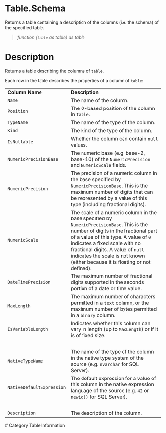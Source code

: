 ﻿# Table.Schema
Returns a table containing a description of the columns (i.e. the schema) of the specified table.
> _function (<code>table</code> as table) as table_
# Description 
<p>Returns a table describing the columns of <code>table</code>.</p>
<p>Each row in the table describes the properties of a column of <code>table</code>:</p>
<p><table>
  <tr>
    <td><b>Column Name</b></td>
    <td><b>Description</b></td>
  </tr>
  <tr>
    <td><code>Name</code></td>
    <td>The name of the column.</td>
  </tr>
  <tr>
    <td><code>Position</code></td>
    <td>The 0-based position of the column in <code>table</code>.</td>
  </tr>
  <tr>
    <td><code>TypeName</code></td>
    <td>The name of the type of the column.</td>
  </tr>
  <tr>
    <td><code>Kind</code></td>
    <td>The kind of the type of the column.</td>
  </tr>
  <tr>
    <td><code>IsNullable</code></td>
    <td>Whether the column can contain <code>null</code> values.</td>
  </tr>
  <tr>
    <td><code>NumericPrecisionBase</code></td>
    <td>The numeric base (e.g. base-2, base-10) of the <code>NumericPrecision</code> and <code>NumericScale</code> fields.</td>
  </tr>
  <tr>
    <td><code>NumericPrecision</code></td>
    <td>The precision of a numeric column in the base specified by <code>NumericPrecisionBase</code>. This is the maximum number of digits that can be represented by a value of this type (including fractional digits).</td>
  </tr>
  <tr>
    <td><code>NumericScale</code></td>
    <td>The scale of a numeric column in the base specified by <code>NumericPrecisionBase</code>. This is the number of digits in the fractional part of a value of this type. A value of <code>0</code> indicates a fixed scale with no fractional digits. A value of <code>null</code> indicates the scale is not known (either because it is floating or not defined).</td>
  </tr>
  <tr>
    <td><code>DateTimePrecision</code></td>
    <td>The maximum number of fractional digits supported in the seconds portion of a date or time value.</td>
  </tr>
  <tr>
    <td><code>MaxLength</code></td>
    <td>The maximum number of characters permitted in a <code>text</code> column, or the maximum number of bytes permitted in a <code>binary</code> column.</td>
  </tr>
  <tr>
    <td><code>IsVariableLength</code></td>
    <td>Indicates whether this column can vary in length (up to <code>MaxLength</code>) or if it is of fixed size.</td>
  </tr>
  <tr>
    <td>&nbsp;</td>
    <td>&nbsp;</td>
  </tr>
  <tr>
    <td><code>NativeTypeName</code></td>
    <td>The name of the type of the column in the native type system of the source (e.g. <code>nvarchar</code> for SQL Server).</td>
  </tr>
  <tr>
    <td><code>NativeDefaultExpression</code></td>
    <td>The default expression for a value of this column in the native expression language of the source (e.g. <code>42</code> or <code>newid()</code> for SQL Server).</td>
  </tr>
  <tr>
    <td>&nbsp;</td>
    <td>&nbsp;</td>
  </tr>
  <tr>
    <td><code>Description</code></td>
    <td>The description of the column.</td>
  </tr>
</table></p>
# Category 
Table.Information
